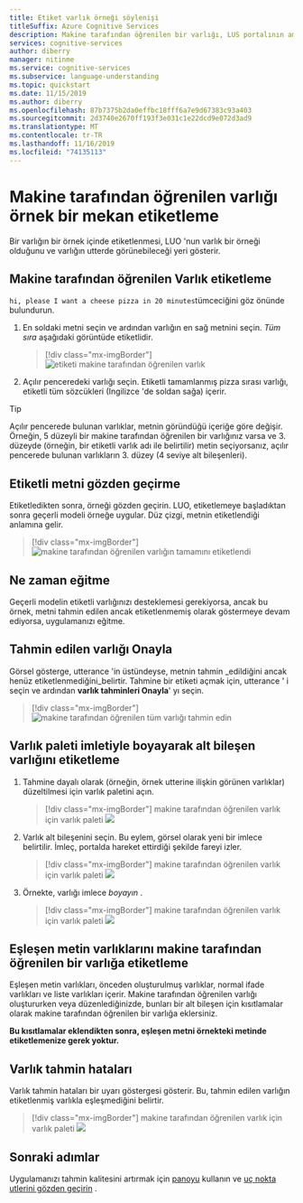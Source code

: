 ```yaml
---
title: Etiket varlık örneği söylenişi
titleSuffix: Azure Cognitive Services
description: Makine tarafından öğrenilen bir varlığı, LUS portalının amaç ayrıntısı sayfasında örnek bir örnekte bulunan alt bileşenler ile nasıl etiketleyeceğinizi öğrenin.
services: cognitive-services
author: diberry
manager: nitinme
ms.service: cognitive-services
ms.subservice: language-understanding
ms.topic: quickstart
ms.date: 11/15/2019
ms.author: diberry
ms.openlocfilehash: 87b7375b2da0effbc18fff6a7e9d67383c93a403
ms.sourcegitcommit: 2d3740e2670ff193f3e031c1e22dcd9e072d3ad9
ms.translationtype: MT
ms.contentlocale: tr-TR
ms.lasthandoff: 11/16/2019
ms.locfileid: "74135113"
---
```

# <a name="label-machine-learned-entity-in-an-example-utterance"></a>Makine tarafından öğrenilen varlığı örnek bir mekan etiketleme

Bir varlığın bir örnek içinde etiketlenmesi, LUO 'nun varlık bir örneği olduğunu ve varlığın utterde görünebileceği yeri gösterir. 

## <a name="labeling-machine-learned-entity"></a>Makine tarafından öğrenilen Varlık etiketleme

`hi, please I want a cheese pizza in 20 minutes`tümceciğini göz önünde bulundurun. 

1. En soldaki metni seçin ve ardından varlığın en sağ metnini seçin. _Tüm sıra_ aşağıdaki görüntüde etiketlidir.

    > [!div class="mx-imgBorder"]
    > ![etiketi makine tarafından öğrenilen varlık](media/label-utterances/example-1-label-machine-learned-entity-complete-order.png)

1. Açılır penceredeki varlığı seçin. Etiketli tamamlanmış pizza sırası varlığı, etiketli tüm sözcükleri (Ingilizce 'de soldan sağa) içerir. 

> [!TIP]
> Açılır pencerede bulunan varlıklar, metnin göründüğü içeriğe göre değişir. Örneğin, 5 düzeyli bir makine tarafından öğrenilen bir varlığınız varsa ve 3. düzeyde (örneğin, bir etiketli varlık adı ile belirtilir) metin seçiyorsanız, açılır pencerede bulunan varlıkların 3. düzey (4 seviye alt bileşenleri). 

## <a name="review-labeled-text"></a>Etiketli metni gözden geçirme

Etiketledikten sonra, örneği gözden geçirin. LUO, etiketlemeye başladıktan sonra geçerli modeli örneğe uygular. Düz çizgi, metnin etiketlendiği anlamına gelir. 

> [!div class="mx-imgBorder"]
> ![makine tarafından öğrenilen varlığın tamamını etiketlendi](media/label-utterances/example-1-label-machine-learned-entity-complete-order-labeled.png)

## <a name="when-to-train"></a>Ne zaman eğitme

Geçerli modelin etiketli varlığınızı desteklemesi gerekiyorsa, ancak bu örnek, metni tahmin edilen ancak etiketlenmemiş olarak göstermeye devam ediyorsa, uygulamanızı eğitme.  

## <a name="confirm-predicted-entity"></a>Tahmin edilen varlığı Onayla

Görsel gösterge, utterance 'in üstündeyse, metnin tahmin _edildiğini ancak henüz etiketlenmediğini_belirtir. Tahmine bir etiketi açmak için, utterance ' i seçin ve ardından **varlık tahminleri Onayla**' yı seçin.

> [!div class="mx-imgBorder"]
> ![makine tarafından öğrenilen tüm varlığı tahmin edin](media/label-utterances/example-1-label-machine-learned-entity-complete-order-predicted.png)

## <a name="label-subcomponent-entity-by-painting-with-entity-palette-cursor"></a>Varlık paleti imletiyle boyayarak alt bileşen varlığını etiketleme

1. Tahmine dayalı olarak (örneğin, örnek utterine ilişkin görünen varlıklar) düzeltilmesi için varlık paletini açın. 

    > [!div class="mx-imgBorder"]
    > makine tarafından öğrenilen varlık için varlık paleti ![](media/label-utterances/pizza-entity-palette-with-pizza-type-selected.png)

1. Varlık alt bileşenini seçin. Bu eylem, görsel olarak yeni bir imlece belirtilir. İmleç, portalda hareket ettirdiği şekilde fareyi izler. 

    > [!div class="mx-imgBorder"]
    > makine tarafından öğrenilen varlık için varlık paleti ![](media/label-utterances/pizza-type-entity-palette-cursor.png)

1. Örnekte, varlığı imlece _boyayın_ . 

    > [!div class="mx-imgBorder"]
    > makine tarafından öğrenilen varlık için varlık paleti ![](media/label-utterances/paint-subcomponent-with-entity-palette-cursor.png)

## <a name="labeling-matching-text-entities-to-a-machine-learned-entity"></a>Eşleşen metin varlıklarını makine tarafından öğrenilen bir varlığa etiketleme

Eşleşen metin varlıkları, önceden oluşturulmuş varlıklar, normal ifade varlıkları ve liste varlıkları içerir. Makine tarafından öğrenilen varlığı oluştururken veya düzenlediğinizde, bunları bir alt bileşen için kısıtlamalar olarak makine tarafından öğrenilen bir varlığa eklersiniz. 

**Bu kısıtlamalar eklendikten sonra, eşleşen metni örnekteki metinde etiketlemenize gerek yoktur.**

## <a name="entity-prediction-errors"></a>Varlık tahmin hataları

Varlık tahmin hataları bir uyarı göstergesi gösterir. Bu, tahmin edilen varlığın etiketlenmiş varlıkla eşleşmediğini belirtir. 

> [!div class="mx-imgBorder"]
> makine tarafından öğrenilen varlık için varlık paleti ![](media/label-utterances/example-utterance-indicates-prediction-error.png)

## <a name="next-steps"></a>Sonraki adımlar

Uygulamanızı tahmin kalitesini artırmak için [panoyu](luis-how-to-use-dashboard.md) kullanın ve [uç nokta utlerini gözden geçirin](luis-how-to-review-endpoint-utterances.md) .
